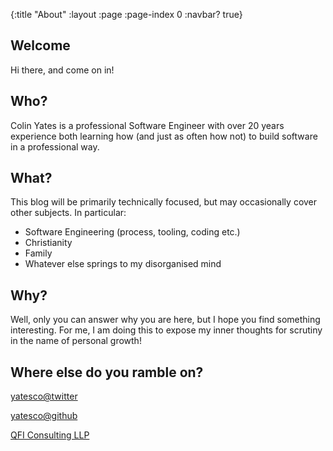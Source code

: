 {:title "About"
 :layout :page
 :page-index 0
 :navbar? true}

## Welcome

Hi there, and come on in!

## Who?

Colin Yates is a professional Software Engineer with over 20 years experience both learning how (and just as often how not) to build software in a professional way.

## What?

This blog will be primarily technically focused, but may occasionally cover other subjects. In particular:

- Software Engineering (process, tooling, coding etc.)
- Christianity
- Family
- Whatever else springs to my disorganised mind

## Why?

Well, only you can answer why you are here, but I hope you find something interesting. For me, I am doing this to expose my inner thoughts for scrutiny in the name of personal growth!

## Where else do you ramble on?

[yatesco@twitter](https://twitter.com/yatesco)

[yatesco@github](https://github.com/yatesco)

[QFI Consulting LLP](https://qficonsulting.com)
